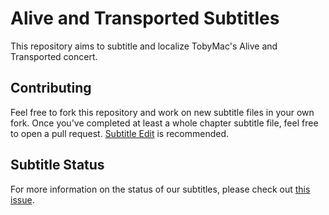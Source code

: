 # Alive and Transported Subtitles

This repository aims to subtitle and localize TobyMac's Alive and Transported concert.

## Contributing
Feel free to fork this repository and work on new subtitle files in your own fork.
Once you've completed at least a whole chapter subtitle file, feel free to open a pull
request.
[Subtitle Edit](https://github.com/SubtitleEdit/subtitleedit) is recommended.

## Subtitle Status
For more information on the status of our subtitles, please check out [this issue](https://github.com/lhsazevedo/alive-and-transported-subs/issues/1).